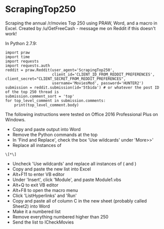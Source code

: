 # ScrapingTop250
Scraping the annual /r/movies Top 250 using PRAW, Word, and a macro in Excel. Created by /u/GetFreeCash - message me on Reddit if this doesn't work!

In Python 2.7.9:
```
import praw
import time
import requests
import requests.auth
reddit = praw.Reddit(user_agent='ScrapingTop250',
                     client_id='CLIENT_ID_FROM_REDDIT_PREFERENCES', client_secret="CLIENT_SECRET_FROM_REDDIT_PREFERENCES",
                     username='MoviesMod', password='HUNTER2')
submission = reddit.submission(id='5tbida') # or whatever the post ID of the top 250 thread is
submission.comment_sort = 'top'
for top_level_comment in submission.comments:
	print(top_level_comment.body)
```

The following instructions were tested on Office 2016 Professional Plus on Windows.

* Copy and paste output into Word
* Remove the Python commands at the top
* In 'Find and Replace', check the box 'Use wildcards' under 'More>>'
* Replace all instances of
```
\[*\]
```
* Uncheck 'Use wildcards' and replace all instances of ( and )
* Copy and paste the new list into Excel
* Alt+F11 to enter VB editor
* Under 'Insert', click 'Module', and paste Module1.vbs
* Alt+Q to exit VB editor
* Alt+F8 to open the macro menu
* Click 'ListHyperlinks' and 'Run'
* Copy and paste all of column C in the new sheet (probably called Sheet2) into Word
* Make it a numbered list
* Remove everything numbered higher than 250
* Send the list to ICheckMovies
